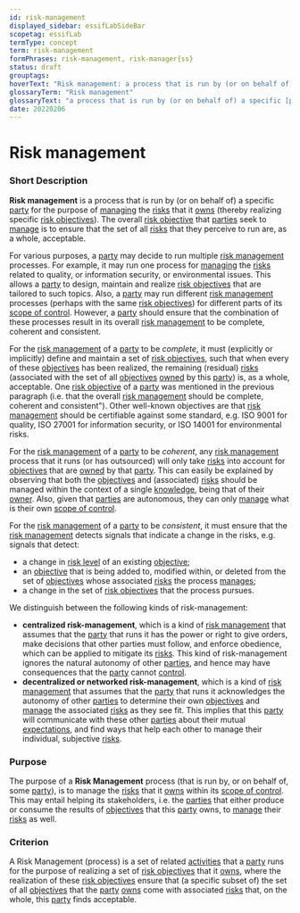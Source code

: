 ```yaml
---
id: risk-management
displayed_sidebar: essifLabSideBar
scopetag: essifLab
termType: concept
term: risk-management
formPhrases: risk-management, risk-manager{ss}
status: draft
grouptags:
hoverText: "Risk management: a process that is run by (or on behalf of) a specific Party for the purpose of Managing the Risks that it Owns (thereby realizing specific Risk Objectives)."
glossaryTerm: "Risk management"
glossaryText: "a process that is run by (or on behalf of) a specific [party](@) for the purpose of [managing](management@) the [risk](@) that it [owns](@) (thereby realizing specific [risk objectives](risk-objective@))."
date: 20220206
---
```


# Risk management

### Short Description

**Risk management** is a process that is run by (or on behalf of) a specific [party](@) for the purpose of [managing](management@) the [risks](@) that it [owns](@) (thereby realizing specific [risk objectives](risk-objective@)). The overall [risk objective](@) that [parties](@) seek to [manage](management@) is to ensure that the set of all [risks](@) that they perceive to run are, as a whole, acceptable.

For various purposes, a [party](@) may decide to run multiple [risk management](@) processes. For example, it may run one process for [managing](management@) the [risks](@) related to quality, or information security, or environmental issues. This allows a [party](@) to design, maintain and realize [risk objectives](risk-objective@) that are tailored to such topics. Also, a [party](@) may run different [risk management](@) processes (perhaps with the same [risk objectives](risk-objective@)) for different parts of its [scope of control](@). However, a [party](@) should ensure that the combination of these processes result in its overall [risk management](@) to be complete, coherent and consistent.

For the [risk management](@) of a [party](@) to be *complete*, it must (explicitly or implicitly) define and maintain a set of [risk objectives](risk-objective@), such that when every of these [objectives](@) has been realized, the remaining (residual) [risks](@) (associated with the set of all [objectives](@) [owned](@) by this [party](@)) is, as a whole, acceptable. One [risk objective](@) of a [party](@) was mentioned in the previous paragraph (i.e. that the overall [risk management](@) should be complete, coherent and consistent"). Other well-known objectives are that [risk management](@) should be certifiable against some standard, e.g. ISO 9001 for quality, ISO 27001 for information security, or ISO 14001 for environmental risks.

For the [risk management](@) of a [party](@) to be *coherent*, any [risk management](@) process that it runs (or has outsourced) will only take [risks](@) into account for [objectives](@) that are [owned](@) by that [party](@). This can easily be explained by observing that both the [objectives](@) and (associated) [risks](@) should be managed within the context of a single [knowledge](@), being that of their [owner](@). Also, given that [parties](@) are autonomous, they can only [manage](management@) what is their own [scope of control](@).

For the [risk management](@) of a [party](@) to be *consistent*, it must ensure that the [risk management](@) detects signals that indicate a change in the risks, e.g. signals that detect:
- a change in [risk level](@) of an existing [objective](@);
- an [objective](@) that is being added to, modified within, or deleted from the set of [objectives](@) whose associated [risks](@) the process [manages](management@);
- a change in the set of [risk objectives](risk-objective@) that the process pursues.

We distinguish between the following kinds of risk-management:
- **centralized risk-management**, which is a kind of [risk management](@) that assumes that the [party](@) that runs it has the power or right to give orders, make decisions that other parties must follow, and enforce obedience, which can be applied to mitigate its [risks](@). This kind of risk-management ignores the natural autonomy of other [parties](@), and hence may have consequences that the [party](@) cannot [control](controller@).
- **decentralized or networked risk-management**, which is a kind of [risk management](@) that assumes that the [party](@) that runs it acknowledges the autonomy of other [parties](@) to determine their own [objectives](@) and [manage](management@) the associated [risks](@) as they see fit. This implies that this [party](@) will communicate with these other [parties](@) about their mutual [expectations](@), and find ways that help each other to manage their individual, subjective [risks](@).

### Purpose

The purpose of a **Risk Management** process (that is run by, or on behalf of, some [party](@)), is to manage the [risks](@) that it [owns](@) within its [scope of control](@). This may entail helping its stakeholders, i.e. the [parties](@) that either produce or consume the results of [objectives](@) that this [party](@) owns, to [manage](management@) their [risks](@) as well.

### Criterion

A Risk Management (process) is a set of related [activities](@) that a [party](@) runs for the purpose of realizing a set of [risk objectives](risk-objective@) that it [owns](@), where the realization of these [risk objectives](risk-objective@) ensure that (a specific subset of) the set of all [objectives](@) that the [party](@) [owns](@) come with associated [risks](@) that, on the whole, this [party](@) finds acceptable.